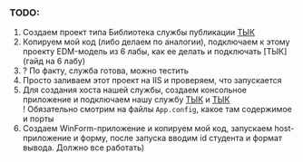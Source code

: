 ### TODO:
1) Создаем проект типа Библиотека службы публикации [ТЫК](1)<br/>
2) Копируем мой код (либо делаем по аналогии), подключаем к этому проекту EDM-модель из 6 лабы, как ее делать и подключать [ТЫК](гайд на 6 лабу)<br/>
3) ? По факту, служба готова, можно тестить<br/>
4) Просто заливаем этот проект на IIS и проверяем, что запускается<br/>
5) Для создания хоста нашей службы, создаем консольное приложение и подключаем нашу службу [ТЫК](2) и [ТЫК](3)<br/>
! Обязательно смотрим на файлы `App.config`, какое там содержимое и порты<br/>
6) Создаем WinForm-приложение и копируем мой код, запускаем host-приложение и форму, после запуска вводим id студента и формат вывода. Должно все работать)<br/>